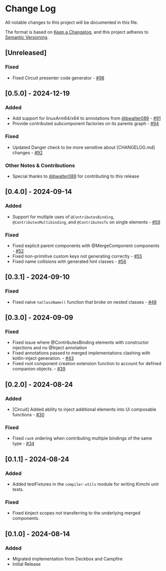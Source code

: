 # Change Log

All notable changes to this project will be documented in this file.

The format is based on [Keep a Changelog](https://keepachangelog.com/en/1.0.0/),
and this project adheres to [Semantic Versioning](https://semver.org/spec/v2.0.0.html).

## [Unreleased]

<!--
### Added

### Changed

### Deprecated

### Removed

### Fixed

### Other Notes & Contributions
-->

### Fixed

- Fixed Circuit presenter code generator - [#98](https://github.com/r0adkll/kimchi/pull/98)

## [0.5.0] - 2024-12-19

### Added

- Add support for linuxArm64/x64 to annotations from [@bwalter089](https://github.com/bwalter089) - [#91](https://github.com/r0adkll/kimchi/pull/91)
- Provide contributed subcomponent factories on its parents graph - [#94](https://github.com/r0adkll/kimchi/pull/94)

### Fixed

- Updated Danger check to be more sensitive about [CHANGELOG.md] changes - [#92](https://github.com/r0adkll/kimchi/pull/92)

### Other Notes & Contributions

- Special thanks to [@bwalter089](https://github.com/bwalter089) for contributing to this release

## [0.4.0] - 2024-09-14

### Added

- Support for multiple uses of `@ContributesBinding`, `@ContributesMultibinding`, and `@ContributesTo` on single elements - [#59](https://github.com/r0adkll/kimchi/pull/59)

### Fixed

- Fixed explicit parent components with @MergeComponent components - [#52](https://github.com/r0adkll/kimchi/pull/52)
- Fixed non-primitive custom keys not generating correctly - [#55](https://github.com/r0adkll/kimchi/pull/55)
- Fixed name collisions with generated hint classes - [#56](https://github.com/r0adkll/kimchi/pull/56)

## [0.3.1] - 2024-09-10

### Fixed

- Fixed naive `toClassName()` function that broke on nested classes - [#48](https://github.com/r0adkll/kimchi/pull/48)

## [0.3.0] - 2024-09-09

### Fixed

- Fixed issue where @ContributesBinding elements with constructor injections and no @Inject annotation
- Fixed annotations passed to merged implementations clashing with kotlin-inject generation. - [#43](https://github.com/r0adkll/kimchi/pull/43)
- Fixed root component creation extension function to account for defined companion objects. - [#39](https://github.com/r0adkll/kimchi/pull/39)

## [0.2.0] - 2024-08-24

### Added

- [Circuit] Added ability to inject additional elements into Ui composable functions - [#30](https://github.com/r0adkll/kimchi/pull/30)

### Fixed

- Fixed `rank` ordering when contributing multiple bindings of the same type - [#34](https://github.com/r0adkll/kimchi/pull/34)

## [0.1.1] - 2024-08-24

### Added

- Added testFixtures in the `compiler-utils` module for writing Kimchi unit tests.

### Fixed

- Fixed kinject scopes not transferring to the underlying merged components.


## [0.1.0] - 2024-08-14

### Added

- Migrated implementation from Deckbox and Campfire
- Initial Release
